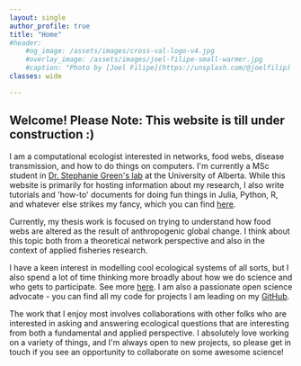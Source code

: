 ```yaml
---
layout: single
author_profile: true
title: "Home"
#header:
    #og_image: /assets/images/cross-val-logo-v4.jpg
    #overlay_image: /assets/images/joel-filipe-small-warmer.jpg
    #caption: "Photo by [Joel Filipe](https://unsplash.com/@joelfilip) on [Unsplash](https://unsplash.com)"
classes: wide

---
```



## Welcome! **Please Note: This website is till under construction :)**

I am a computational ecologist interested in networks, food webs, disease transmission, and how to do things on computers. I'm currently a MSc student in [Dr. Stephanie Green's lab](https://greenlab.ca/about/) at the University of Alberta. While this website is primarily for hosting information about my research, I also write tutorials and 'how-to' documents for doing fun things in Julia, Python, R, and whatever else strikes my fancy, which you can find [here](/software/).

Currently, my thesis work is focused on trying to understand how food webs are altered as the result of anthropogenic global change. I think about this topic both from a theoretical network perspective and also in the context of applied fisheries research. 

I have a keen interest in modelling cool ecological systems of all sorts, but I also spend a lot of time thinking more broadly about how we do science and who gets to participate. See more [here](/research/). I am also a passionate open science advocate - you can find all my code for projects I am leading on my [GitHub](https://github.com/colebrookson).

The work that I enjoy most involves collaborations with other folks who are interested in asking and answering ecological questions that are interesting from both a fundamental and applied perspective. I absolutely love working on a variety of things, and I'm always open to new projects, so please get in touch if you see an opportunity to collaborate on some awesome science!
